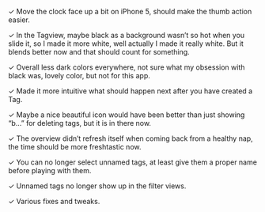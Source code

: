 ✓ Move the clock face up a bit on iPhone 5, should make the thumb action easier.

✓ In the Tagview, maybe black as a background wasn’t so hot when you slide it, so I made it more white, well actually I made it really white. But it blends better now and that should count for something.

✓ Overall less dark colors everywhere, not sure what my obsession with black was, lovely color, but not for this app.

✓ Made it more intuitive what should happen next after you have created a Tag.

✓ Maybe a nice beautiful icon would have been better than just showing “b…” for deleting tags, but it is in there now.

✓ The overview didn’t refresh itself when coming back from a healthy nap, the time should be more freshtastic now.

✓ You can no longer select unnamed tags, at least give them a proper name before playing with them.

✓ Unnamed tags no longer show up in the filter views.

✓ Various fixes and tweaks.